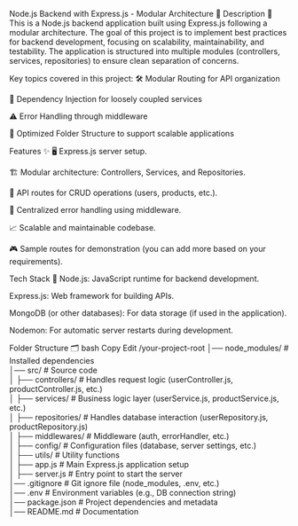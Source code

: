 Node.js Backend with Express.js - Modular Architecture 🚀
Description 📝
This is a Node.js backend application built using Express.js following a modular architecture. The goal of this project is to implement best practices for backend development, focusing on scalability, maintainability, and testability. The application is structured into multiple modules (controllers, services, repositories) to ensure clean separation of concerns.

Key topics covered in this project:
🛠 Modular Routing for API organization

🔌 Dependency Injection for loosely coupled services

⚠️ Error Handling through middleware

📂 Optimized Folder Structure to support scalable applications

Features ✨
🖥 Express.js server setup.

🏗 Modular architecture: Controllers, Services, and Repositories.

🔄 API routes for CRUD operations (users, products, etc.).

🚨 Centralized error handling using middleware.

📈 Scalable and maintainable codebase.

🎮 Sample routes for demonstration (you can add more based on your requirements).

Tech Stack 🧰
Node.js: JavaScript runtime for backend development.

Express.js: Web framework for building APIs.

MongoDB (or other databases): For data storage (if used in the application).

Nodemon: For automatic server restarts during development.

Folder Structure 🗂️
bash
Copy
Edit
/your-project-root
│── node_modules/        # Installed dependencies  
│── src/                 # Source code  
│   ├── controllers/     # Handles request logic (userController.js, productController.js, etc.)  
│   ├── services/        # Business logic layer (userService.js, productService.js, etc.)  
│   ├── repositories/    # Handles database interaction (userRepository.js, productRepository.js)  
│   ├── middlewares/     # Middleware (auth, errorHandler, etc.)  
│   ├── config/          # Configuration files (database, server settings, etc.)  
│   ├── utils/           # Utility functions  
│   ├── app.js           # Main Express.js application setup  
│   ├── server.js        # Entry point to start the server  
│── .gitignore           # Git ignore file (node_modules, .env, etc.)  
│── .env                 # Environment variables (e.g., DB connection string)  
│── package.json         # Project dependencies and metadata  
│── README.md            # Documentation  